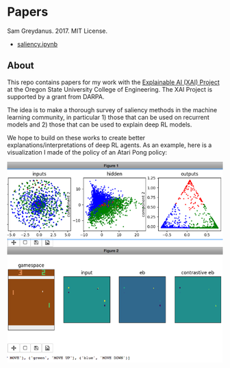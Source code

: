 Papers
=======
Sam Greydanus. 2017. MIT License.

* [saliency.ipynb](https://nbviewer.jupyter.org/github/greydanus/papers/blob/master/saliency.ipynb)

About
--------

This repo contains papers for my work with the [Explainable AI (XAI) Project](http://twitter.com/DARPA/status/872547502616182785) at the Oregon State University College of Engineering. The XAI Project is supported by a grant from DARPA.

The idea is to make a thorough survey of saliency methods in the machine learning community, in particular 1) those that can be used on recurrent models and 2) those that can be used to explain deep RL models.

We hope to build on these works to create better explanations/interpretations of deep RL agents. As an example, here is a visualization I made of the policy of an Atari Pong policy:

![Atari Pong policy visualization](xpong.png)